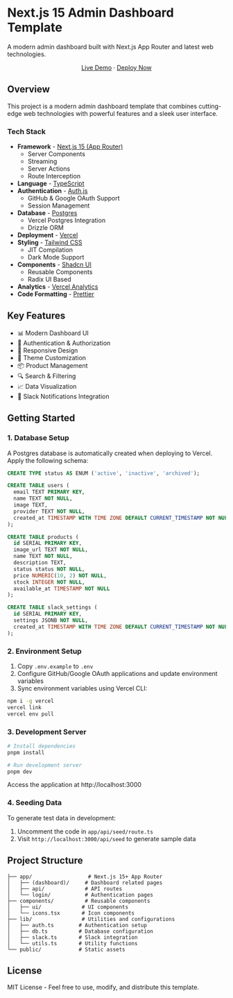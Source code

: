 # Next.js 15 Admin Dashboard Template

A modern admin dashboard built with Next.js App Router and latest web technologies.

<div align="center">
<a href="https://next-admin-dash.vercel.app/">Live Demo</a>
<span> · </span>
<a href="https://vercel.com/templates/next.js/admin-dashboard-tailwind-postgres-react-nextjs">Deploy Now</a>
</div>

## Overview

This project is a modern admin dashboard template that combines cutting-edge web technologies with powerful features and a sleek user interface.

### Tech Stack

- **Framework** - [Next.js 15 (App Router)](https://nextjs.org)
  - Server Components
  - Streaming
  - Server Actions
  - Route Interception
- **Language** - [TypeScript](https://www.typescriptlang.org)
- **Authentication** - [Auth.js](https://authjs.dev)
  - GitHub & Google OAuth Support
  - Session Management
- **Database** - [Postgres](https://vercel.com/postgres)
  - Vercel Postgres Integration
  - Drizzle ORM
- **Deployment** - [Vercel](https://vercel.com/docs/concepts/next.js/overview)
- **Styling** - [Tailwind CSS](https://tailwindcss.com)
  - JIT Compilation
  - Dark Mode Support
- **Components** - [Shadcn UI](https://ui.shadcn.com/)
  - Reusable Components
  - Radix UI Based
- **Analytics** - [Vercel Analytics](https://vercel.com/analytics)
- **Code Formatting** - [Prettier](https://prettier.io)

## Key Features

- 📊 Modern Dashboard UI
- 🔐 Authentication & Authorization
- 📱 Responsive Design
- 🎨 Theme Customization
- 📦 Product Management
- 🔍 Search & Filtering
- 📈 Data Visualization
- 🔔 Slack Notifications Integration

## Getting Started

### 1. Database Setup

A Postgres database is automatically created when deploying to Vercel. Apply the following schema:

```sql
CREATE TYPE status AS ENUM ('active', 'inactive', 'archived');

CREATE TABLE users (
  email TEXT PRIMARY KEY,
  name TEXT NOT NULL,
  image TEXT,
  provider TEXT NOT NULL,
  created_at TIMESTAMP WITH TIME ZONE DEFAULT CURRENT_TIMESTAMP NOT NULL
);

CREATE TABLE products (
  id SERIAL PRIMARY KEY,
  image_url TEXT NOT NULL,
  name TEXT NOT NULL,
  description TEXT,
  status status NOT NULL,
  price NUMERIC(10, 2) NOT NULL,
  stock INTEGER NOT NULL,
  available_at TIMESTAMP NOT NULL
);

CREATE TABLE slack_settings (
  id SERIAL PRIMARY KEY,
  settings JSONB NOT NULL,
  created_at TIMESTAMP WITH TIME ZONE DEFAULT CURRENT_TIMESTAMP NOT NULL
);
```

### 2. Environment Setup

1. Copy `.env.example` to `.env`
2. Configure GitHub/Google OAuth applications and update environment variables
3. Sync environment variables using Vercel CLI:

```bash
npm i -g vercel
vercel link
vercel env pull
```

### 3. Development Server

```bash
# Install dependencies
pnpm install

# Run development server
pnpm dev
```

Access the application at http://localhost:3000

### 4. Seeding Data

To generate test data in development:

1. Uncomment the code in `app/api/seed/route.ts`
2. Visit `http://localhost:3000/api/seed` to generate sample data

## Project Structure

```
├── app/                  # Next.js 15+ App Router
│   ├── (dashboard)/     # Dashboard related pages
│   ├── api/             # API routes
│   └── login/           # Authentication pages
├── components/          # Reusable components
│   ├── ui/             # UI components
│   └── icons.tsx       # Icon components
├── lib/                # Utilities and configurations
│   ├── auth.ts        # Authentication setup
│   ├── db.ts          # Database configuration
│   ├── slack.ts       # Slack integration
│   └── utils.ts       # Utility functions
└── public/            # Static assets
```

## License

MIT License - Feel free to use, modify, and distribute this template.
